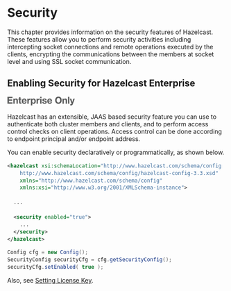 

# Security

This chapter provides information on the security features of Hazelcast. These features allow you to perform security activities including intercepting socket connections and remote operations executed by the clients, encrypting the communications between the members at socket level and using SSL socket communication.


## Enabling Security for Hazelcast Enterprise

![](images/enterprise-onlycopy.jpg)



Hazelcast has an extensible, JAAS based security feature you can use to authenticate both cluster members and clients, and to perform access control checks on client operations. Access control can be done according to endpoint principal and/or endpoint address. 

You can enable security declaratively or programmatically, as shown below.


```xml
<hazelcast xsi:schemaLocation="http://www.hazelcast.com/schema/config
    http://www.hazelcast.com/schema/config/hazelcast-config-3.3.xsd"
    xmlns="http://www.hazelcast.com/schema/config"
    xmlns:xsi="http://www.w3.org/2001/XMLSchema-instance">
    
  ...
    
  <security enabled="true">
    ...
  </security>
</hazelcast>
```



```java
Config cfg = new Config();
SecurityConfig securityCfg = cfg.getSecurityConfig();
securityCfg.setEnabled( true );
```

Also, see [Setting License Key](#setting-the-license-key).

